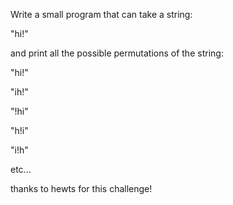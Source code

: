 <div class="md"><p>Write a small program that can take a string:</p>
<p>"hi!"</p>
<p>and print all the possible permutations of the string:</p>
<p>"hi!"</p>
<p>"ih!"</p>
<p>"!hi"</p>
<p>"h!i"</p>
<p>"i!h"</p>
<p>etc...</p>
<p>thanks to hewts for this challenge!</p>
</div>
